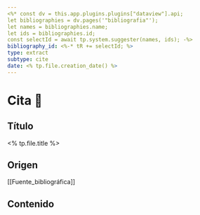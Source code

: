 ```yaml
---
<%* const dv = this.app.plugins.plugins["dataview"].api;
let bibliographies = dv.pages('"bibliografia"');
let names = bibliographies.name;
let ids = bibliographies.id;
const selectId = await tp.system.suggester(names, ids); -%>
bibliography_id: <%-* tR += selectId; %>
type: extract
subtype: cite
date: <% tp.file.creation_date() %>
---
```

# Cita 💬
## Título
<% tp.file.title %>
## Origen
[[Fuente_bibliográfica]]
## Contenido
